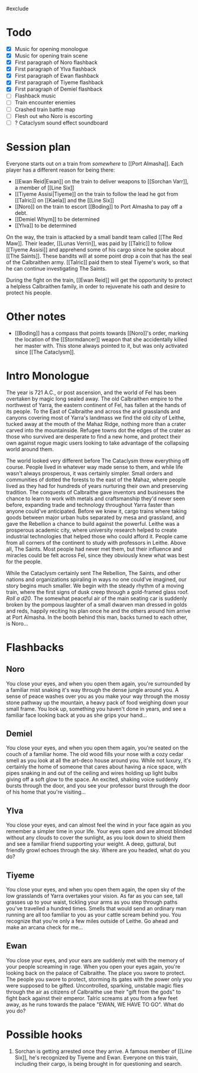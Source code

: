 #exclude
# Todo
- [x] Music for opening monologue
- [x] Music for opening train scene
- [x] First paragraph of Noro flashback
- [x] First paragraph of Ylva flashback
- [x] First paragraph of Ewan flashback
- [x] First paragraph of Tiyeme flashback
- [x] First paragraph of Demiel flashback
- [ ] Flashback music
- [ ] Train encounter enemies
- [ ] Crashed train battle map
- [ ] Flesh out who Noro is escorting
- [ ] ? Cataclysm sound effect soundboard
# Session plan
Everyone starts out on a train from *somewhere* to [[Port Almasha]]. Each player has a different reason for being there:
- [[Ewan Reid|Ewan]] on the train to deliver weapons to [[Sorchan Varr]], a member of [[Line Six]]
- [[Tiyeme Assisi|Tiyeme]] on the train to follow the lead he got from [[Talric]] on [[Kaela]] and the [[Line Six]]
- [[Noro]] on the train to escort [[Boding]] to Port Almasha to pay off a debt.
- [[Demiel Whym]] to be determined
- [[Ylva]] to be determined

On the way, the train is attacked by a small bandit team called [[The Red Maw]]. Their leader, [[Lunas Verrin]], was paid by [[Talric]] to follow [[Tiyeme Assisi]] and apprehend some of his cargo since he spoke about [[The Saints]]. These bandits will at some point drop a coin that has the seal of the Calbraithen army. [[Talric]] paid them to steal Tiyeme's work, so that he can continue investigating The Saints.

During the fight on the train, [[Ewan Reid]] will get the opportunity to protect a helpless Calbraithen family, in order to rejuvenate his oath and desire to protect his people.

# Other notes
- [[Boding]] has a compass that points towards [[Noro]]'s order, marking the location of the [[Stormdancer]] weapon that she accidentally killed her master with. This stone always pointed to it, but was only activated since [[The Cataclysm]]. 
# Intro Monologue
The year is 721 A.C., or post ascension, and the world of Fel has been overtaken by magic long sealed away. The old Calbraithen empire to the northwest of Yarra, the eastern continent of Fel, has fallen at the hands of its people. To the East of Calbraithe and across the arid grasslands and canyons covering most of Yarra's landmass we find the old city of Leithe, tucked away at the mouth of the Mahaz Ridge, nothing more than a crater carved into the mountainside. Refugee towns dot the edges of the crater as those who survived are desperate to find a new home, and protect their own against rogue magic users looking to take advantage of the collapsing world around them.

The world looked very different before The Cataclysm threw everything off course. People lived in whatever way made sense to them, and while life wasn't always prosperous, it was certainly simpler. Small orders and communities of dotted the forests to the east of the Mahaz, where people lived as they had for hundreds of years nurturing their own and preserving tradition. The conquests of Calbraithe gave inventors and businesses the chance to learn to work with metals and craftsmanship they'd never seen before, expanding trade and technology throughout Yarra faster than anyone could've anticipated. Before we knew it, cargo trains where taking goods between major urban hubs separated by mesa and grassland, and gave the Rebellion a chance to build against the powerful. Leithe was a prosperous academic city, where university research helped to create industrial technologies that helped those who could afford it. People came from all corners of the continent to study with professors in Leithe. Above all, The Saints. Most people had never met them, but their influence and miracles could be felt across Fel, since they obviously knew what was best for the people.

While the Cataclysm certainly sent The Rebellion, The Saints, and other nations and organizations spiraling in ways no one could've imagined, our story begins much smaller. We begin with the steady rhythm of a moving train, where the first signs of dusk creep through a gold-framed glass roof. *Roll a d20*. The somewhat peaceful air of the main seating car is suddenly broken by the pompous laughter of a small dwarven man dressed in golds and reds, happily reciting his plan once he and the others around him arrive at Port Almasha. In the booth behind this man, backs turned to each other, is Noro...
# Flashbacks
## Noro
You close your eyes, and when you open them again, you're surrounded by a familiar mist snaking it's way through the dense jungle around you. A sense of peace washes over you as you make your way through the mossy stone pathway up the mountain, a heavy pack of food weighing down your small frame. You look up, something you haven't done in years, and see a familiar face looking back at you as she grips your hand...
## Demiel
You close your eyes, and when you open them again, you're seated on the couch of a familiar home. The old wood fills your nose with a cozy cedar smell as you look at all the art-deco house around you. While not luxury, it's certainly the home of someone that cares about having a nice space, with pipes snaking in and out of the ceiling and wires holding up light bulbs giving off a soft glow to the space. An excited, shaking voice suddenly bursts through the door, and you see your professor burst through the door of his home that you're visiting...
## Ylva
You close your eyes, and can almost feel the wind in your face again as you remember a simpler time in your life. Your eyes open and are almost blinded without any clouds to cover the sunlight, as you look down to shield them and see a familiar friend supporting your weight. A deep, guttural, but friendly growl echoes through the sky. Where are you headed, what do you do?
## Tiyeme
You close your eyes, and when you open them again, the open sky of the low grasslands of Yarra overtakes your vision. As far as you can see, tall grasses up to your waist, tickling your arms as you step through paths you've travelled a hundred times. Smells that would send an ordinary man running are all too familiar to you as your cattle scream behind you. You recognize that you're only a few miles outside of Leithe. Go ahead and make an arcana check for me...
## Ewan
You close your eyes, and your ears are suddenly met with the memory of your people screaming in rage. When you open your eyes again, you're looking back on the palace of Calbraithe. The place you swore to protect. The people you swore to protect, storming its gates with the power only you were supposed to be gifted. Uncontrolled, sparking, unstable magic flies through the air as citizens of Calbraithe use their "gift from the gods" to fight back against their emperor. Talric screams at you from a few feet away, as he runs towards the palace "EWAN, WE HAVE TO GO". What do you do?
# Possible hooks
1. Sorchan is getting arrested once they arrive. A famous member of [[Line Six]], he's recognized by Tiyeme and Ewan. Everyone on this train, including their cargo, is being brought in for questioning and search. 

